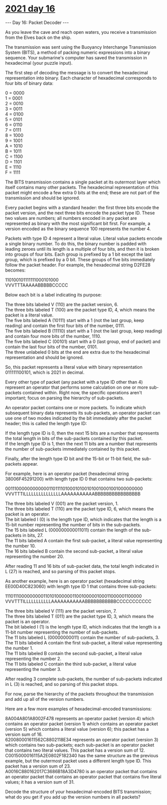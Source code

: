 # [2021 day 16](https://adventofcode.com/2021/day/16)

--- Day 16: Packet Decoder ---

As you leave the cave and reach open waters, you receive a transmission from the Elves back on the ship.



The transmission was sent using the Buoyancy Interchange Transmission System (BITS), a method of packing numeric expressions into a binary sequence. Your submarine's computer has saved the transmission in hexadecimal (your puzzle input).



The first step of decoding the message is to convert the hexadecimal representation into binary. Each character of hexadecimal corresponds to four bits of binary data:



0 = 0000\
1 = 0001\
2 = 0010\
3 = 0011\
4 = 0100\
5 = 0101\
6 = 0110\
7 = 0111\
8 = 1000\
9 = 1001\
A = 1010\
B = 1011\
C = 1100\
D = 1101\
E = 1110\
F = 1111



The BITS transmission contains a single packet at its outermost layer which itself contains many other packets. The hexadecimal representation of this packet might encode a few extra 0 bits at the end; these are not part of the transmission and should be ignored.



Every packet begins with a standard header: the first three bits encode the packet version, and the next three bits encode the packet type ID. These two values are numbers; all numbers encoded in any packet are represented as binary with the most significant bit first. For example, a version encoded as the binary sequence 100 represents the number 4.



Packets with type ID 4 represent a literal value. Literal value packets encode a single binary number. To do this, the binary number is padded with leading zeroes until its length is a multiple of four bits, and then it is broken into groups of four bits. Each group is prefixed by a 1 bit except the last group, which is prefixed by a 0 bit. These groups of five bits immediately follow the packet header. For example, the hexadecimal string D2FE28 becomes:



110100101111111000101000\
VVVTTTAAAAABBBBBCCCCC



Below each bit is a label indicating its purpose:



The three bits labeled V (110) are the packet version, 6.\
The three bits labeled T (100) are the packet type ID, 4, which means the packet is a literal value.\
The five bits labeled A (10111) start with a 1 (not the last group, keep reading) and contain the first four bits of the number, 0111.\
The five bits labeled B (11110) start with a 1 (not the last group, keep reading) and contain four more bits of the number, 1110.\
The five bits labeled C (00101) start with a 0 (last group, end of packet) and contain the last four bits of the number, 0101.\
The three unlabeled 0 bits at the end are extra due to the hexadecimal representation and should be ignored.



So, this packet represents a literal value with binary representation 011111100101, which is 2021 in decimal.



Every other type of packet (any packet with a type ID other than 4) represent an operator that performs some calculation on one or more sub-packets contained within. Right now, the specific operations aren't important; focus on parsing the hierarchy of sub-packets.



An operator packet contains one or more packets. To indicate which subsequent binary data represents its sub-packets, an operator packet can use one of two modes indicated by the bit immediately after the packet header; this is called the length type ID:



If the length type ID is 0, then the next 15 bits are a number that represents the total length in bits of the sub-packets contained by this packet.\
If the length type ID is 1, then the next 11 bits are a number that represents the number of sub-packets immediately contained by this packet.



Finally, after the length type ID bit and the 15-bit or 11-bit field, the sub-packets appear.



For example, here is an operator packet (hexadecimal string 38006F45291200) with length type ID 0 that contains two sub-packets:



00111000000000000110111101000101001010010001001000000000\
VVVTTTILLLLLLLLLLLLLLLAAAAAAAAAAABBBBBBBBBBBBBBBB



The three bits labeled V (001) are the packet version, 1.\
The three bits labeled T (110) are the packet type ID, 6, which means the packet is an operator.\
The bit labeled I (0) is the length type ID, which indicates that the length is a 15-bit number representing the number of bits in the sub-packets.\
The 15 bits labeled L (000000000011011) contain the length of the sub-packets in bits, 27.\
The 11 bits labeled A contain the first sub-packet, a literal value representing the number 10.\
The 16 bits labeled B contain the second sub-packet, a literal value representing the number 20.



After reading 11 and 16 bits of sub-packet data, the total length indicated in L (27) is reached, and so parsing of this packet stops.



As another example, here is an operator packet (hexadecimal string EE00D40C823060) with length type ID 1 that contains three sub-packets:



11101110000000001101010000001100100000100011000001100000\
VVVTTTILLLLLLLLLLLAAAAAAAAAAABBBBBBBBBBBCCCCCCCCCCC



The three bits labeled V (111) are the packet version, 7.\
The three bits labeled T (011) are the packet type ID, 3, which means the packet is an operator.\
The bit labeled I (1) is the length type ID, which indicates that the length is a 11-bit number representing the number of sub-packets.\
The 11 bits labeled L (00000000011) contain the number of sub-packets, 3.\
The 11 bits labeled A contain the first sub-packet, a literal value representing the number 1.\
The 11 bits labeled B contain the second sub-packet, a literal value representing the number 2.\
The 11 bits labeled C contain the third sub-packet, a literal value representing the number 3.



After reading 3 complete sub-packets, the number of sub-packets indicated in L (3) is reached, and so parsing of this packet stops.



For now, parse the hierarchy of the packets throughout the transmission and add up all of the version numbers.



Here are a few more examples of hexadecimal-encoded transmissions:



8A004A801A8002F478 represents an operator packet (version 4) which contains an operator packet (version 1) which contains an operator packet (version 5) which contains a literal value (version 6); this packet has a version sum of 16.\
620080001611562C8802118E34 represents an operator packet (version 3) which contains two sub-packets; each sub-packet is an operator packet that contains two literal values. This packet has a version sum of 12.\
C0015000016115A2E0802F182340 has the same structure as the previous example, but the outermost packet uses a different length type ID. This packet has a version sum of 23.\
A0016C880162017C3686B18A3D4780 is an operator packet that contains an operator packet that contains an operator packet that contains five literal values; it has a version sum of 31.



Decode the structure of your hexadecimal-encoded BITS transmission; what do you get if you add up the version numbers in all packets?




